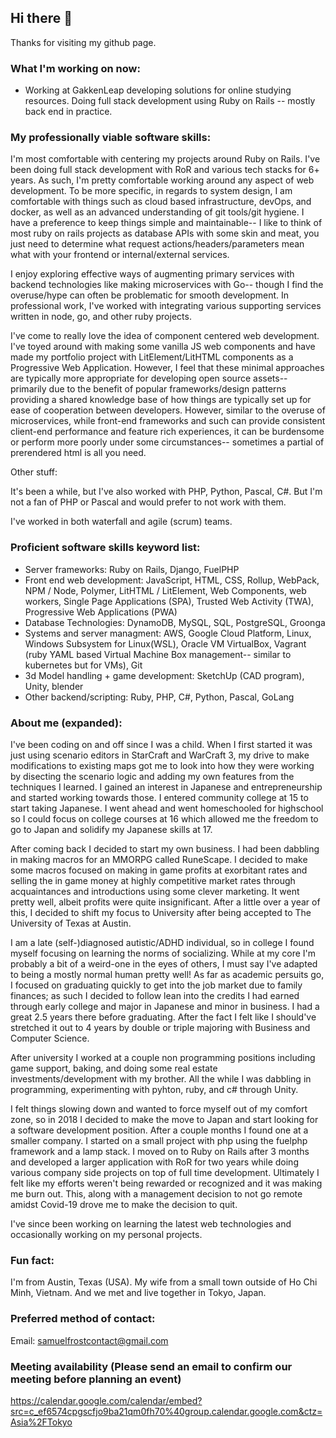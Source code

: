 ## Hi there 👋
Thanks for visiting my github page.

### What I'm working on now:
- Working at GakkenLeap developing solutions for online studying resources. Doing full stack development using Ruby on Rails -- mostly back end in practice.

### My professionally viable software skills:
I'm most comfortable with centering my projects around Ruby on Rails. I've been doing full stack development with RoR and various tech stacks for 6+ years. As such, I'm pretty comfortable working around any aspect of web development. To be more specific, in regards to system design, I am comfortable with things such as cloud based infrastructure, devOps, and docker, as well as an advanced understanding of git tools/git hygiene. I have a preference to keep things simple and maintainable-- I like to think of most ruby on rails projects as database APIs with some skin and meat, you just need to determine what request actions/headers/parameters mean what with your frontend or internal/external services.

I enjoy exploring effective ways of augmenting primary services with backend technologies like making microservices with Go-- though I find the overuse/hype can often be problematic for smooth development. In professional work, I've worked with integrating various supporting services written in node, go, and other ruby projects.  

I've come to really love the idea of component centered web development. I've toyed around with making some vanilla JS web components and have made my portfolio project with LitElement/LitHTML components as a Progressive Web Application. However, I feel that these minimal approaches are typically more appropriate for developing open source assets-- primarily due to the benefit of popular frameworks/design patterns providing a shared knowledge base of how things are typically set up for ease of cooperation between developers. However, similar to the overuse of microservices, while front-end frameworks and such can provide consistent client-end performance and feature rich experiences, it can be burdensome or perform more poorly under some circumstances-- sometimes a partial of prerendered html is all you need.

Other stuff:

It's been a while, but I've also worked with PHP, Python, Pascal, C#. But I'm not a fan of PHP or Pascal and would prefer to not work with them.

I've worked in both waterfall and agile (scrum) teams.

### Proficient software skills keyword list:
- Server frameworks: Ruby on Rails, Django, FuelPHP
- Front end web development: JavaScript, HTML, CSS, Rollup, WebPack, NPM / Node, Polymer, LitHTML / LitElement, Web Components, web workers, Single Page Applications (SPA), Trusted Web Activity (TWA), Progressive Web Applications (PWA)
- Database Technologies: DynamoDB, MySQL, SQL, PostgreSQL, Groonga
- Systems and server managment: AWS, Google Cloud Platform, Linux, Windows Subsystem for Linux(WSL), Oracle VM VirtualBox, Vagrant (ruby YAML based Virtual Machine Box management-- similar to kubernetes but for VMs), Git
- 3d Model handling + game development: SketchUp (CAD program), Unity, blender
- Other backend/scripting: Ruby, PHP, C#, Python, Pascal, GoLang
### About me (expanded):

I've been coding on and off since I was a child. When I first started it was just using scenario editors in StarCraft and WarCraft 3, my drive to make modifications to existing maps got me to look into how they were working by disecting the scenario logic and adding my own features from the techniques I learned. I gained an interest in Japanese and entrepreneurship and started working towards those. I entered community college at 15 to start taking Japanese. I went ahead and went homeschooled for highschool so I could focus on college courses at 16 which allowed me the freedom to go to Japan and solidify my Japanese skills at 17.

After coming back I decided to start my own business. I had been dabbling in making macros for an MMORPG called RuneScape. I decided to make some macros focused on making in game profits at exorbitant rates and selling the in game money at highly competitive market rates through acquaintances and introductions using some clever marketing. It went pretty well, albeit profits were quite insignificant. After a little over a year of this, I decided to shift my focus to University after being accepted to The University of Texas at Austin.

I am a late (self-)diagnosed autistic/ADHD individual, so in college I found myself focusing on learning the norms of socializing. While at my core I'm probably a bit of a weird-one in the eyes of others, I must say I've adapted to being a mostly normal human pretty well! As far as academic persuits go, I focused on graduating quickly to get into the job market due to family finances; as such I decided to follow lean into the credits I had earned through early college and major in Japanese and minor in business. I had a great 2.5 years there before graduating. After the fact I felt like I should've stretched it out to 4 years by double or triple majoring with Business and Computer Science.

After university I worked at a couple non programming positions including game support, baking, and doing some real estate investments/development with my brother. All the while I was dabbling in programming, experimenting with pyhton, ruby, and c# through Unity.

I felt things slowing down and wanted to force myself out of my comfort zone, so in 2018 I decided to make the move to Japan and start looking for a software development position. After a couple months I found one at a smaller company. I started on a small project with php using the fuelphp framework and a lamp stack. I moved on to Ruby on Rails after 3 months and developed a larger application with RoR for two years while doing various company side projects on top of full time development. Ultimately I felt like my efforts weren't being rewarded or recognized and it was making me burn out. This, along with a management decision to not go remote amidst Covid-19 drove me to make the decision to quit.

I've since been working on learning the latest web technologies and occasionally working on my personal projects.

### Fun fact:
I'm from Austin, Texas (USA). My wife from a small town outside of Ho Chi Minh, Vietnam. And we met and live together in Tokyo, Japan.

### Preferred method of contact:
Email: samuelfrostcontact@gmail.com

### Meeting availability (Please send an email to confirm our meeting before planning an event)
https://calendar.google.com/calendar/embed?src=c_ef6574cpgscfjo9ba21qm0fh70%40group.calendar.google.com&ctz=Asia%2FTokyo
